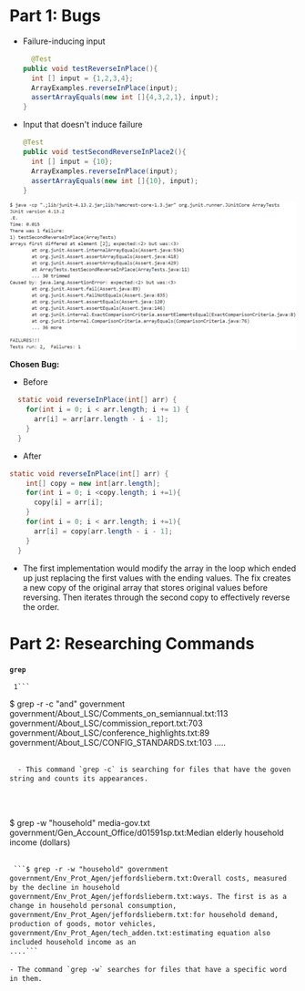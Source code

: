 # Part 1: Bugs


* Failure-inducing input
  ```java
    @Test
  public void testReverseInPlace(){
    int [] input = {1,2,3,4};
    ArrayExamples.reverseInPlace(input);
    assertArrayEquals(new int []{4,3,2,1}, input);
  }
  ```
* Input that doesn't induce failure
  ```java
  @Test
  public void testSecondReverseInPlace2(){
    int [] input = {10};
    ArrayExamples.reverseInPlace(input);
    assertArrayEquals(new int []{10}, input);
  }
  ```

<img src="ArrayListTest-SS.png" alt="Test Results" width="550"/>

**Chosen Bug:** 
* Before
```java
  static void reverseInPlace(int[] arr) {
    for(int i = 0; i < arr.length; i += 1) {
      arr[i] = arr[arr.length - i - 1];
    }
  }
```
* After
```java
static void reverseInPlace(int[] arr) {
    int[] copy = new int[arr.length];
    for(int i = 0; i <copy.length; i +=1){
      copy[i] = arr[i];
    }
    for(int i = 0; i < arr.length; i +=1){
      arr[i] = copy[arr.length - i - 1];
    }
  }
```

- The first implementation would modify the array in the loop which ended up just replacing the first values with the ending values. The fix creates a new copy of the original array that stores original values before reversing. Then iterates through the second copy to effectively reverse the order.

# Part 2: Researching Commands

**`grep`**

 ```$ grep -c Honored grep-gov.txt
  1```

 ```
$ grep -r -c "and" government
government/About_LSC/Comments_on_semiannual.txt:113
government/About_LSC/commission_report.txt:703       
government/About_LSC/conference_highlights.txt:89    
government/About_LSC/CONFIG_STANDARDS.txt:103
.....
```

  - This command `grep -c` is searching for files that have the goven string and counts its appearances.
 



```
$ grep -w "household" media-gov.txt
government/Gen_Account_Office/d01591sp.txt:Median elderly household income (dollars)
```

 ```$ grep -r -w "household" government
government/Env_Prot_Agen/jeffordslieberm.txt:Overall costs, measured by the decline in household
government/Env_Prot_Agen/jeffordslieberm.txt:ways. The first is as a change in household personal consumption,
government/Env_Prot_Agen/jeffordslieberm.txt:for household demand, production of goods, motor vehicles,   
government/Env_Prot_Agen/tech_adden.txt:estimating equation also included household income as an
....```

- The command `grep -w` searches for files that have a specific word in them.



  
  





